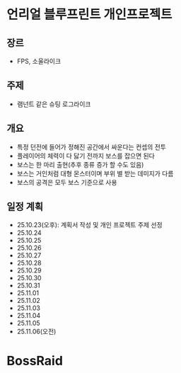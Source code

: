 # 언리얼 블루프린트 개인프로젝트  
## 장르
- FPS, 소울라이크  
## 주제  
- 램넌트 같은 슈팅 로그라이크  
## 개요  
- 특정 던전에 들어가 정해진 공간에서 싸운다는 컨셉의 전투
- 플레이어의 체력이 다 닳기 전까지 보스를 잡으면 된다  
- 보스는 한 마리 출현(추후 종류 증가 할 수도 있음)  
- 보스는 거인처럼 대형 몬스터이며 부위 별 받는 데미지가 다름  
- 보스의 공격은 모두 보스 기준으로 사용  
## 일정 계획  
- 25.10.23(오후): 계획서 작성 및 개인 프로젝트 주제 선정  
- 25.10.24  
- 25.10.25  
- 25.10.26  
- 25.10.27  
- 25.10.28  
- 25.10.29  
- 25.10.30  
- 25.10.31  
- 25.11.01  
- 25.11.02  
- 25.11.03  
- 25.11.04  
- 25.11.05  
- 25.11.06(오전)  
  
# BossRaid
